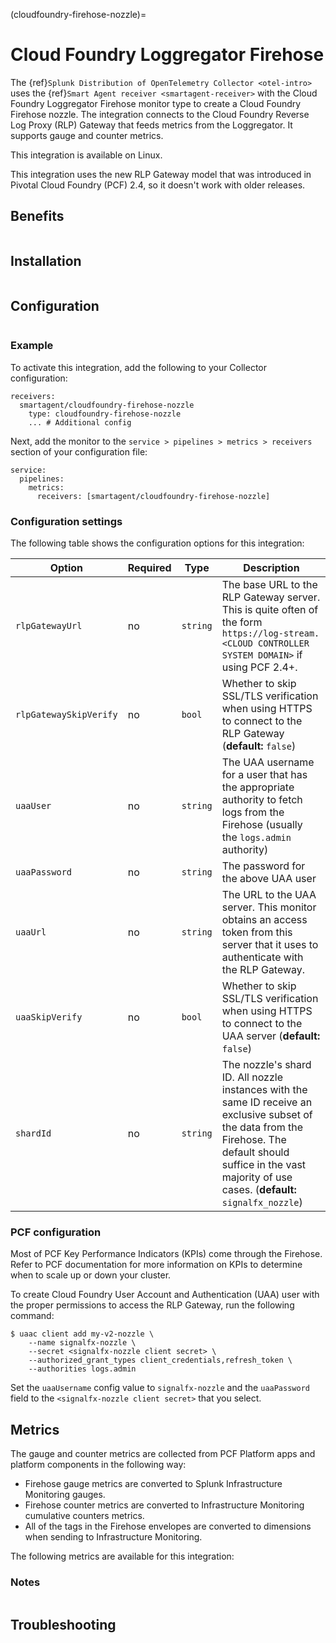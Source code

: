 (cloudfoundry-firehose-nozzle)=

# Cloud Foundry Loggregator Firehose

<meta name="description" content="Use this Splunk Observability Cloud integration for the Cloud Foundry Loggregator Firehose monitor. See benefits, install, configuration, and metrics">

The {ref}`Splunk Distribution of OpenTelemetry Collector <otel-intro>` uses the {ref}`Smart Agent receiver <smartagent-receiver>` with the Cloud Foundry Loggregator Firehose monitor type to create a Cloud Foundry Firehose nozzle. The integration connects to the Cloud Foundry Reverse Log Proxy (RLP) Gateway that feeds metrics from the Loggregator. It supports gauge and counter metrics.

This integration is available on Linux. 

This integration uses the new RLP Gateway model that was introduced in Pivotal Cloud Foundry (PCF) 2.4, so it doesn't work with older releases.

## Benefits 

```{include} /_includes/benefits.md
```

## Installation

```{include} /_includes/collector-installation-linux-only.md
```

## Configuration

```{include} /_includes/configuration.md
```

### Example

To activate this integration, add the following to your Collector configuration:

```
receivers:
  smartagent/cloudfoundry-firehose-nozzle
    type: cloudfoundry-firehose-nozzle
    ... # Additional config
```

Next, add the monitor to the `service > pipelines > metrics > receivers` section of your configuration file:

```
service:
  pipelines:
    metrics:
      receivers: [smartagent/cloudfoundry-firehose-nozzle]
```

### Configuration settings

The following table shows the configuration options for this integration:

| Option | Required | Type | Description |
| --- | --- | --- | --- |
| `rlpGatewayUrl` | no | `string` | The base URL to the RLP Gateway server. This is quite often of the form ``https://log-stream.<CLOUD CONTROLLER SYSTEM DOMAIN>`` if using PCF 2.4+. |
| `rlpGatewaySkipVerify` | no | `bool` | Whether to skip SSL/TLS verification when using HTTPS to connect to the RLP Gateway (**default:** `false`) |
| `uaaUser` | no | `string` | The UAA username for a user that has the appropriate authority to fetch logs from the Firehose (usually the `logs.admin` authority) |
| `uaaPassword` | no | `string` | The password for the above UAA user |
| `uaaUrl` | no | `string` | The URL to the UAA server. This monitor obtains an access token from this server that it uses to authenticate with the RLP Gateway. |
| `uaaSkipVerify` | no | `bool` | Whether to skip SSL/TLS verification when using HTTPS to connect to the UAA server (**default:** `false`) |
| `shardId` | no | `string` | The nozzle's shard ID.  All nozzle instances with the same ID receive an exclusive subset of the data from the Firehose. The default should suffice in the vast majority of use cases. (**default:** `signalfx_nozzle`) |

### PCF configuration

Most of PCF Key Performance Indicators (KPIs) come through the Firehose. Refer to PCF documentation for more information on KPIs to determine when to scale up or down your cluster.

To create Cloud Foundry User Account and Authentication (UAA) user with the proper permissions to access the RLP Gateway, run the following command: 

```
$ uaac client add my-v2-nozzle \
    --name signalfx-nozzle \
    --secret <signalfx-nozzle client secret> \
    --authorized_grant_types client_credentials,refresh_token \
    --authorities logs.admin
```

Set the ``uaaUsername`` config value to ``signalfx-nozzle`` and the ``uaaPassword`` field to the ``<signalfx-nozzle client secret>`` that you select.

## Metrics

The gauge and counter metrics are collected from PCF Platform apps and platform components in the following way:

* Firehose gauge metrics are converted to Splunk Infrastructure Monitoring gauges.
* Firehose counter metrics are converted to Infrastructure Monitoring cumulative counters metrics.
* All of the tags in the Firehose envelopes are converted to dimensions when sending to Infrastructure Monitoring.

The following metrics are available for this integration:

<div class="metrics-yaml" url="https://raw.githubusercontent.com/signalfx/signalfx-agent/main/pkg/monitors/cloudfoundry/metadata.yaml"></div>

### Notes

```{include} /_includes/metric-defs.md
```
## Troubleshooting

```{include} /_includes/troubleshooting.md
```